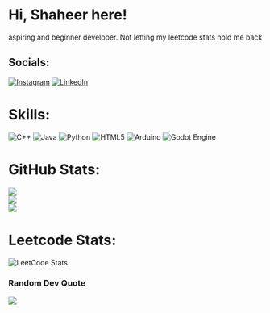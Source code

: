 # Hi, Shaheer here!
aspiring and beginner developer. Not letting my leetcode stats hold me back


## Socials:
[![Instagram](https://img.shields.io/badge/Instagram-%23E4405F.svg?logo=Instagram&logoColor=white)](https://instagram.com/rshaheerkhan) [![LinkedIn](https://img.shields.io/badge/LinkedIn-%230077B5.svg?logo=linkedin&logoColor=white)](https://linkedin.com/in/shaheer-khan-363903301) 

# Skills:
![C++](https://img.shields.io/badge/c++-%2300599C.svg?style=for-the-badge&logo=c%2B%2B&logoColor=white) ![Java](https://img.shields.io/badge/java-%23ED8B00.svg?style=for-the-badge&logo=openjdk&logoColor=white) ![Python](https://img.shields.io/badge/python-3670A0?style=for-the-badge&logo=python&logoColor=ffdd54) ![HTML5](https://img.shields.io/badge/html5-%23E34F26.svg?style=for-the-badge&logo=html5&logoColor=white) ![Arduino](https://img.shields.io/badge/-Arduino-00979D?style=for-the-badge&logo=Arduino&logoColor=white) ![Godot Engine](https://img.shields.io/badge/GODOT-%23FFFFFF.svg?style=for-the-badge&logo=godot-engine)

# GitHub Stats:
![](https://github-readme-stats.vercel.app/api?username=shaheerrrrr&theme=tokyonight&hide_border=false&include_all_commits=false&count_private=false)<br/>
![](https://github-contributor-stats.vercel.app/api?username=shaheerrrrr&limit=5&theme=tokyonight&combine_all_yearly_contributions=true)<br/>
![](https://github-readme-stats.vercel.app/api/top-langs/?username=shaheerrrrr&theme=tokyonight&hide_border=false&include_all_commits=false&count_private=false&layout=compact)

# Leetcode Stats:
![LeetCode Stats](https://leetcard.jacoblin.cool/khanshaheer20008?theme=dark&font=Nunito)

### Random Dev Quote
![](https://quotes-github-readme.vercel.app/api?type=horizontal&theme=tokyonight)

<!-- Proudly created with GPRM ( https://gprm.itsvg.in ) -->
